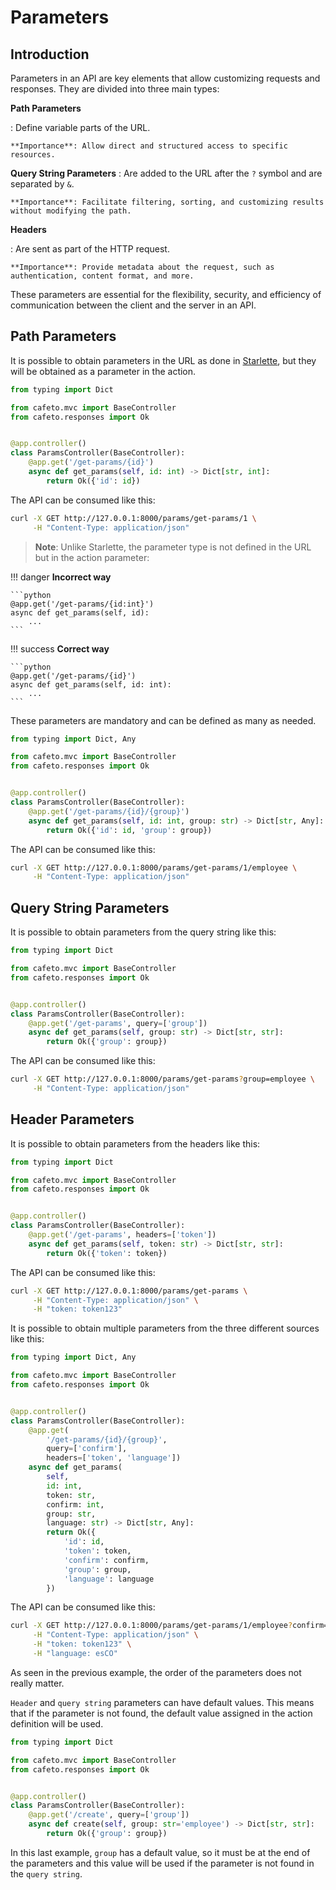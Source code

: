 # Parameters

## Introduction

Parameters in an API are key elements that allow customizing requests and responses. They are divided into three main types:

**Path Parameters**

:   Define variable parts of the URL.

    **Importance**: Allow direct and structured access to specific resources.

**Query String Parameters**
:   Are added to the URL after the `?` symbol and are separated by `&`.

    **Importance**: Facilitate filtering, sorting, and customizing results without modifying the path.

**Headers**

:   Are sent as part of the HTTP request.

    **Importance**: Provide metadata about the request, such as authentication, content format, and more.

These parameters are essential for the flexibility, security, and efficiency of communication between the client and the server in an API.

## Path Parameters

It is possible to obtain parameters in the URL as done in [Starlette](https://www.starlette.io/routing/), but they will be obtained as a parameter in the action.

```python
from typing import Dict

from cafeto.mvc import BaseController
from cafeto.responses import Ok


@app.controller()
class ParamsController(BaseController):
    @app.get('/get-params/{id}')
    async def get_params(self, id: int) -> Dict[str, int]:
        return Ok({'id': id})
```

The API can be consumed like this:

```bash
curl -X GET http://127.0.0.1:8000/params/get-params/1 \
     -H "Content-Type: application/json"
```

> **Note**: Unlike Starlette, the parameter type is not defined in the URL but in the action parameter:

!!! danger
    **Incorrect way**

    ```python
    @app.get('/get-params/{id:int}')
    async def get_params(self, id):
        ...
    ```

!!! success
    **Correct way**

    ```python
    @app.get('/get-params/{id}')
    async def get_params(self, id: int):
        ...
    ``` 

These parameters are mandatory and can be defined as many as needed.

```python
from typing import Dict, Any

from cafeto.mvc import BaseController
from cafeto.responses import Ok


@app.controller()
class ParamsController(BaseController):
    @app.get('/get-params/{id}/{group}')
    async def get_params(self, id: int, group: str) -> Dict[str, Any]:
        return Ok({'id': id, 'group': group})
```

The API can be consumed like this:

```bash
curl -X GET http://127.0.0.1:8000/params/get-params/1/employee \
     -H "Content-Type: application/json"
```

## Query String Parameters

It is possible to obtain parameters from the query string like this:

```python
from typing import Dict

from cafeto.mvc import BaseController
from cafeto.responses import Ok


@app.controller()
class ParamsController(BaseController):
    @app.get('/get-params', query=['group'])
    async def get_params(self, group: str) -> Dict[str, str]:
        return Ok({'group': group})
```

The API can be consumed like this:

```bash
curl -X GET http://127.0.0.1:8000/params/get-params?group=employee \
     -H "Content-Type: application/json" 
```

## Header Parameters

It is possible to obtain parameters from the headers like this:

```python
from typing import Dict

from cafeto.mvc import BaseController
from cafeto.responses import Ok


@app.controller()
class ParamsController(BaseController):
    @app.get('/get-params', headers=['token'])
    async def get_params(self, token: str) -> Dict[str, str]:
        return Ok({'token': token})
```

The API can be consumed like this:

```bash
curl -X GET http://127.0.0.1:8000/params/get-params \
     -H "Content-Type: application/json" \
     -H "token: token123" 
```

It is possible to obtain multiple parameters from the three different sources like this:

```python
from typing import Dict, Any

from cafeto.mvc import BaseController
from cafeto.responses import Ok


@app.controller()
class ParamsController(BaseController):
    @app.get(
        '/get-params/{id}/{group}',
        query=['confirm'],
        headers=['token', 'language'])
    async def get_params(
        self,
        id: int,
        token: str,
        confirm: int,
        group: str,
        language: str) -> Dict[str, Any]:
        return Ok({
            'id': id,
            'token': token,
            'confirm': confirm,
            'group': group,
            'language': language
        })
```

The API can be consumed like this:

```bash
curl -X GET http://127.0.0.1:8000/params/get-params/1/employee?confirm=1 \
     -H "Content-Type: application/json" \
     -H "token: token123" \
     -H "language: esCO" 
```

As seen in the previous example, the order of the parameters does not really matter.

`Header` and `query string` parameters can have default values. This means that if the parameter is not found, the default value assigned in the action definition will be used.

```python
from typing import Dict

from cafeto.mvc import BaseController
from cafeto.responses import Ok


@app.controller()
class ParamsController(BaseController):
    @app.get('/create', query=['group'])
    async def create(self, group: str='employee') -> Dict[str, str]:
        return Ok({'group': group})
```

In this last example, `group` has a default value, so it must be at the end of the parameters and this value will be used if the parameter is not found in the `query string`.
